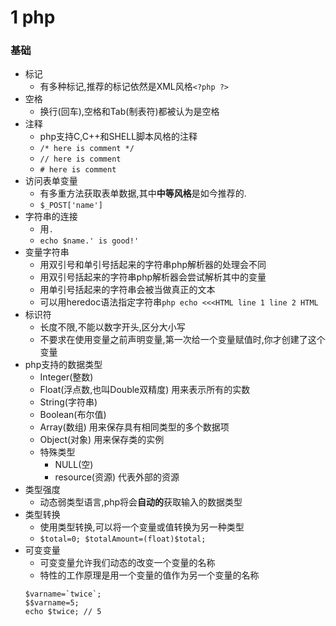 # 1 php

### 基础

+ 标记
    + 有多种标记,推荐的标记依然是XML风格`<?php ?>`
+ 空格
    + 换行(回车),空格和Tab(制表符)都被认为是空格
+ 注释
    + php支持C,C++和SHELL脚本风格的注释
    + `/* here is comment */`
    + `// here is comment`
    + `# here is comment`
+ 访问表单变量
    + 有多重方法获取表单数据,其中**中等风格**是如今推荐的.
    + `$_POST['name']`
+ 字符串的连接
    * 用`.`
    * `echo $name.' is good!'`
+ 变量字符串
    * 用双引号和单引号括起来的字符串php解析器的处理会不同
    * 用双引号括起来的字符串php解析器会尝试解析其中的变量
    * 用单引号括起来的字符串会被当做真正的文本
    * 可以用heredoc语法指定字符串`php echo <<<HTML line 1 line 2 HTML`
+ 标识符
    * 长度不限,不能以数字开头,区分大小写
    * 不要求在使用变量之前声明变量,第一次给一个变量赋值时,你才创建了这个变量
+ php支持的数据类型
    * Integer(整数)
    * Float(浮点数,也叫Double双精度) 用来表示所有的实数
    * String(字符串)
    * Boolean(布尔值)
    * Array(数组) 用来保存具有相同类型的多个数据项
    * Object(对象) 用来保存类的实例
    * 特殊类型
        - NULL(空)
        - resource(资源) 代表外部的资源
+ 类型强度
    * 动态弱类型语言,php将会**自动的**获取输入的数据类型
+ 类型转换
    * 使用类型转换,可以将一个变量或值转换为另一种类型
    * `$total=0; $totalAmount=(float)$total;`
+ 可变变量
    * 可变变量允许我们动态的改变一个变量的名称
    * 特性的工作原理是用一个变量的值作为另一个变量的名称
    ```
    $varname=`twice`;
    $$varname=5;
    echo $twice; // 5
    ```
    

